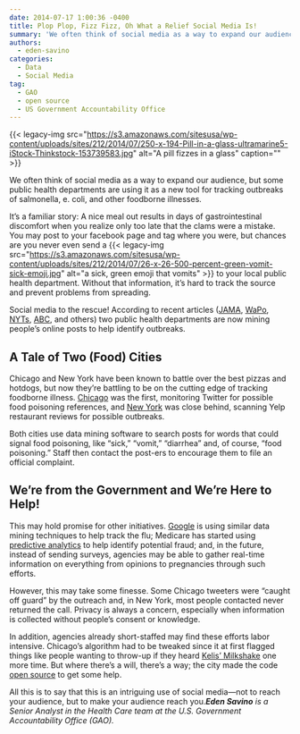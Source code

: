 ```yaml
---
date: 2014-07-17 1:00:36 -0400
title: Plop Plop, Fizz Fizz, Oh What a Relief Social Media Is!
summary: 'We often think of social media as a way to expand our audience, but some public health departments are using it as a new tool for tracking outbreaks of salmonella, e. coli, and other foodborne illnesses. It&rsquo;s a familiar story: A nice meal out results in days of gastrointestinal discomfort when you realize only too'
authors:
  - eden-savino
categories:
  - Data
  - Social Media
tag:
  - GAO
  - open source
  - US Government Accountability Office
---
```


{{< legacy-img src="https://s3.amazonaws.com/sitesusa/wp-content/uploads/sites/212/2014/07/250-x-194-Pill-in-a-glass-ultramarine5-iStock-Thinkstock-153739583.jpg" alt="A pill fizzes in a glass" caption="" >}} 

We often think of social media as a way to expand our audience, but some public health departments are using it as a new tool for tracking outbreaks of salmonella, e. coli, and other foodborne illnesses.

It’s a familiar story: A nice meal out results in days of gastrointestinal discomfort when you realize only too late that the clams were a mistake. You may post to your facebook page and tag where you were, but chances are you never even send a {{< legacy-img src="https://s3.amazonaws.com/sitesusa/wp-content/uploads/sites/212/2014/07/26-x-26-500-percent-green-vomit-sick-emoji.jpg" alt="a sick, green emoji that vomits" >}} to your local public health department. Without that information, it’s hard to track the source and prevent problems from spreading.

Social media to the rescue! According to recent articles ([JAMA](http://jama.jamanetwork.com/article.aspx?articleid=1885471), [WaPo](http://www.washingtonpost.com/news/to-your-health/wp/2014/05/22/how-new-york-used-yelp-to-find-unreported-cases-of-food-poisoning/), [NYTs](http://www.nytimes.com/2014/05/23/dining/reviews-on-yelp-help-track-illness.html?_r=0), [ABC](http://abcnews.go.com/blogs/health/2014/05/22/how-yelp-can-help-track-food-poisoning/), and others) two public health departments are now mining people’s online posts to help identify outbreaks.

## A Tale of Two (Food) Cities

Chicago and New York have been known to battle over the best pizzas and hotdogs, but now they’re battling to be on the cutting edge of tracking foodborne illness. [Chicago](https://www.foodbornechicago.org/) was the first, monitoring Twitter for possible food poisoning references, and [New York](http://www.nytimes.com/2014/05/23/dining/reviews-on-yelp-help-track-illness.html?_r=0) was close behind, scanning Yelp restaurant reviews for possible outbreaks.

Both cities use data mining software to search posts for words that could signal food poisoning, like “sick,” “vomit,” “diarrhea” and, of course, “food poisoning.” Staff then contact the post-ers to encourage them to file an official complaint.

## We’re from the Government and We’re Here to Help!

This may hold promise for other initiatives. [Google](http://www.google.org/flutrends/us/#US) is using similar data mining techniques to help track the flu; Medicare has started using [predictive analytics](http://www.gao.gov/products/GAO-13-104) to help identify potential fraud; and, in the future, instead of sending surveys, agencies may be able to gather real-time information on everything from opinions to pregnancies through such efforts.

However, this may take some finesse. Some Chicago tweeters were “caught off guard” by the outreach and, in New York, most people contacted never returned the call. Privacy is always a concern, especially when information is collected without people’s consent or knowledge.

In addition, agencies already short-staffed may find these efforts labor intensive. Chicago’s algorithm had to be tweaked since it at first flagged things like people wanting to throw-up if they heard [Kelis’ Milkshake](http://www.youtube.com/watch?v=pGL2rytTraA&feature=kp) one more time. But where there’s a will, there’s a way; the city made the code [open source](https://github.com/smartchicago/foodborne) to get some help.

All this is to say that this is an intriguing use of social media—not to reach your audience, but to make your audience reach you._**Eden Savino** is a Senior Analyst in the Health Care team at the U.S. Government Accountability Office (GAO)._